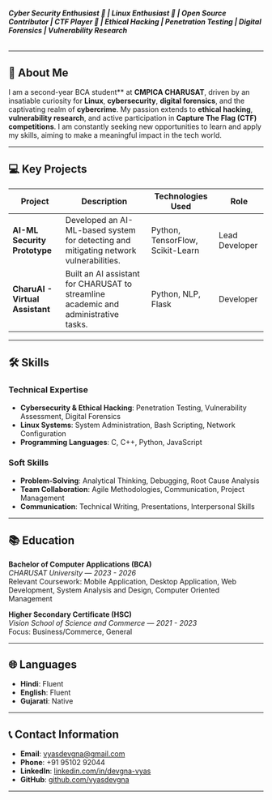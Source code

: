 

###### **Cyber Security Enthusiast 🔐 | Linux Enthusiast 🐧 | Open Source Contributor | CTF Player 🎯 | Ethical Hacking | Penetration Testing | Digital Forensics | Vulnerability Research**

---

## 👤 **About Me**
I am a second-year BCA student** at **CMPICA CHARUSAT**, driven by an insatiable curiosity for **Linux**, **cybersecurity**, **digital forensics**, and the captivating realm of **cybercrime**. My passion extends to **ethical hacking**, **vulnerability research**, and active participation in **Capture The Flag (CTF) competitions**. I am constantly seeking new opportunities to learn and apply my skills, aiming to make a meaningful impact in the tech world.

---

## 💻 **Key Projects**

| **Project**                    | **Description**                                                                 | **Technologies Used**            | **Role**           |
|---------------------------------|---------------------------------------------------------------------------------|----------------------------------|--------------------|
| **AI-ML Security Prototype**    | Developed an AI-ML-based system for detecting and mitigating network vulnerabilities. | Python, TensorFlow, Scikit-Learn | Lead Developer     |
| **CharuAI - Virtual Assistant** | Built an AI assistant for CHARUSAT to streamline academic and administrative tasks.  | Python, NLP, Flask               | Developer          |

---

## 🛠️ **Skills**

### **Technical Expertise**

- **Cybersecurity & Ethical Hacking**: Penetration Testing, Vulnerability Assessment, Digital Forensics  
- **Linux Systems**: System Administration, Bash Scripting, Network Configuration  
- **Programming Languages**: C, C++, Python, JavaScript

### **Soft Skills**

- **Problem-Solving**: Analytical Thinking, Debugging, Root Cause Analysis  
- **Team Collaboration**: Agile Methodologies, Communication, Project Management  
- **Communication**: Technical Writing, Presentations, Interpersonal Skills

---

## 📚 **Education**

**Bachelor of Computer Applications (BCA)**  
*CHARUSAT University* — *2023 - 2026*  
Relevant Coursework: Mobile Application, Desktop Application, Web Development, System Analysis and Design, Computer Oriented Management 

**Higher Secondary Certificate (HSC)**  
*Vision School of Science and Commerce* — *2021 - 2023*  
Focus: Business/Commerce, General

---

## 🌐 **Languages**

- **Hindi**: Fluent  
- **English**: Fluent  
- **Gujarati**: Native

---

## 📞 **Contact Information**

- **Email**: [vyasdevgna@gmail.com](mailto:vyasdevgna@gmail.com)  
- **Phone**: +91 95102 92044  
- **LinkedIn**: [linkedin.com/in/devgna-vyas](https://www.linkedin.com/in/devgna-vyas)  
- **GitHub**: [github.com/vyasdevgna](https://github.com/vyasdevgna)

---
